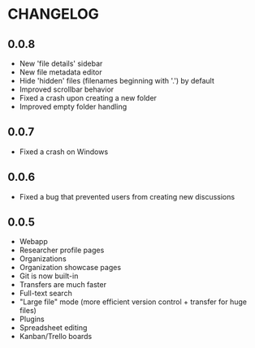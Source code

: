 
# CHANGELOG

## 0.0.8

- New 'file details' sidebar
- New file metadata editor
- Hide 'hidden' files (filenames beginning with '.') by default
- Improved scrollbar behavior
- Fixed a crash upon creating a new folder
- Improved empty folder handling

## 0.0.7

- Fixed a crash on Windows

## 0.0.6

- Fixed a bug that prevented users from creating new discussions

## 0.0.5

- Webapp
- Researcher profile pages
- Organizations
- Organization showcase pages
- Git is now built-in
- Transfers are much faster
- Full-text search
- "Large file" mode (more efficient version control + transfer for huge files)
- Plugins
- Spreadsheet editing
- Kanban/Trello boards



